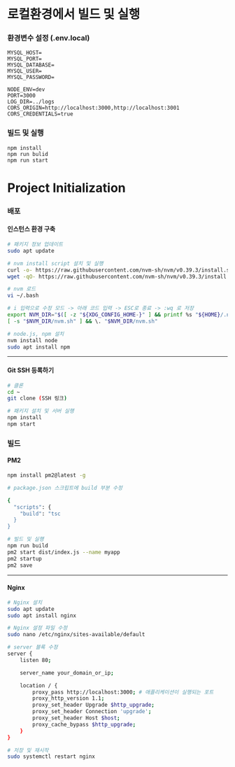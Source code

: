 # 로컬환경에서 빌드 및 실행

### 환경변수 설정 (.env.local)
```
MYSQL_HOST=
MYSQL_PORT=
MYSQL_DATABASE=
MYSQL_USER=
MYSQL_PASSWORD=

NODE_ENV=dev
PORT=3000
LOG_DIR=../logs
CORS_ORIGIN=http://localhost:3000,http://localhost:3001
CORS_CREDENTIALS=true
```

### 빌드 및 실행
```
npm install
npm run bulid
npm run start
```

# Project Initialization

### 배포

#### 인스턴스 환경 구축
```bash
# 패키지 정보 업데이트
sudo apt update
```

```bash
# nvm install script 설치 및 실행
curl -o- https://raw.githubusercontent.com/nvm-sh/nvm/v0.39.3/install.sh | bash
wget -qO- https://raw.githubusercontent.com/nvm-sh/nvm/v0.39.3/install.sh | bash
```

```bash
# nvm 로드
vi ~/.bash

# i 입력으로 수정 모드 -> 아래 코드 입력 -> ESC로 종료 -> :wq 로 저장
export NVM_DIR="$([ -z "${XDG_CONFIG_HOME-}" ] && printf %s "${HOME}/.nvm" || printf %s "${XDG_CONFIG_HOME}/nvm")"
[ -s "$NVM_DIR/nvm.sh" ] && \. "$NVM_DIR/nvm.sh"
```


```bash
# node.js, npm 설치
nvm install node
sudo apt install npm
```
<hr>

#### Git SSH 등록하기
```bash
# 클론
cd ~
git clone (SSH 링크)
```



```bash
# 패키지 설치 및 서버 실행
npm install
npm start
```

### 빌드

#### PM2

```bash
npm install pm2@latest -g
```

```bash
# package.json 스크립트에 build 부분 수정

{
  "scripts": {
    "build": "tsc
  }
}
```

```bash
# 빌드 및 실행
npm run build
pm2 start dist/index.js --name myapp
pm2 startup
pm2 save

```

<hr>

#### Nginx
```bash
# Nginx 설치
sudo apt update
sudo apt install nginx
```


```bash
# Nginx 설정 파일 수정
sudo nano /etc/nginx/sites-available/default

# server 블록 수정
server {
    listen 80;

    server_name your_domain_or_ip;

    location / {
        proxy_pass http://localhost:3000; # 애플리케이션이 실행되는 포트
        proxy_http_version 1.1;
        proxy_set_header Upgrade $http_upgrade;
        proxy_set_header Connection 'upgrade';
        proxy_set_header Host $host;
        proxy_cache_bypass $http_upgrade;
    }
}

# 저장 및 재시작
sudo systemctl restart nginx
```
